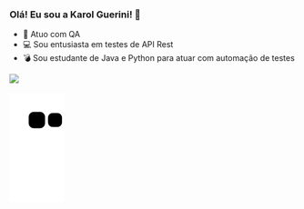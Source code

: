### Olá! Eu sou a Karol Guerini! 👋

- 🔭 Atuo com QA
- 💻 Sou entusiasta em testes de API Rest
- 💣 Sou estudante de Java e Python para atuar com automação de testes


<div> 
  <a href="https://www.linkedin.com/in/karol-guerini/" target="_blank"><img src="https://img.shields.io/badge/-LinkedIn-%230077B5?style=for-the-badge&logo=linkedin&logoColor=white" target="_blank"></a> 
 
  ![Snake animation](https://github.com/KarolGuerini/KarolGuerini/blob/output/github-contribution-grid-snake.svg)
 
</div>
